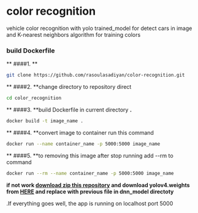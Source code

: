 # color recognition

vehicle color recognition with yolo trained_model for detect cars in image and K-nearest neighbors algorithm for training colors 

### build Dockerfile

** ####1. **
```bash
git clone https://github.com/rasoulasadiyan/color-recognition.git 
```
** ####2. **change directory to repository direct

```bash
cd color_recognition
```
** ####3. **build Dockerfile in current directory **.**

```bash
docker build -t image_name .
```
** ####4. **convert image to container run this command 

```bash
docker run --name container_name -p 5000:5000 image_name
```

** ####5. **to removing this image after stop running add --rm to command

```bash
docker run --rm --name container_name -p 5000:5000 image_name
```
**if not work [download zip this repository](https://github.com/rasoulasadiyan/color-recognition/archive/refs/heads/master.zip) and download yolov4.weights from [HERE](https://github.com/rasoulasadiyan/color-recognition/raw/master/dnn_model/yolov4.weights) and replace with previous file in dnn_model directoty** 

.If everything goes well, the app is running on localhost port 5000
